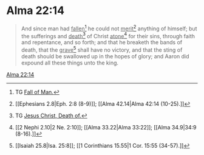 # Alma 22:14

> And since man had <u>fallen</u>[^a] he could not <u>merit</u>[^b] anything of himself; but the sufferings and <u>death</u>[^c] of Christ <u>atone</u>[^d] for their sins, through faith and repentance, and so forth; and that he breaketh the bands of death, that the <u>grave</u>[^e] shall have no victory, and that the sting of death should be swallowed up in the hopes of glory; and Aaron did expound all these things unto the king.

[Alma 22:14](https://www.churchofjesuschrist.org/study/scriptures/bofm/alma/22?lang=eng&id=p14#p14)


[^a]: TG [Fall of Man.](https://www.churchofjesuschrist.org/study/scriptures/tg/fall-of-man?lang=eng)
[^b]: [[Ephesians 2.8|Eph. 2:8 (8-9)]]; [[Alma 42.14|Alma 42:14 (10-25).]]
[^c]: TG [Jesus Christ, Death of.](https://www.churchofjesuschrist.org/study/scriptures/tg/jesus-christ-death-of?lang=eng)
[^d]: [[2 Nephi 2.10|2 Ne. 2:10]]; [[Alma 33.22|Alma 33:22]]; [[Alma 34.9|34:9 (8-16).]]
[^e]: [[Isaiah 25.8|Isa. 25:8]]; [[1 Corinthians 15.55|1 Cor. 15:55 (34-57).]]
